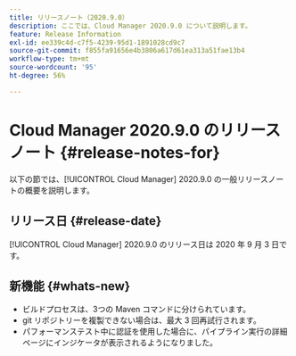 ```yaml
---
title: リリースノート（2020.9.0）
description: ここでは、Cloud Manager 2020.9.0 について説明します。
feature: Release Information
exl-id: ee339c4d-c7f5-4239-95d1-1891028cd9c7
source-git-commit: f855fa91656e4b3806a617d61ea313a51fae13b4
workflow-type: tm+mt
source-wordcount: '95'
ht-degree: 56%

---
```


# Cloud Manager 2020.9.0 のリリースノート {#release-notes-for}

以下の節では、[!UICONTROL Cloud Manager] 2020.9.0 の一般リリースノートの概要を説明します。

## リリース日 {#release-date}

[!UICONTROL Cloud Manager] 2020.9.0 のリリース日は 2020 年 9 月 3 日です。

## 新機能 {#whats-new}

* ビルドプロセスは、3つの Maven コマンドに分けられています。
* git リポジトリーを複製できない場合は、最大 3 回再試行されます。
* パフォーマンステスト中に認証を使用した場合に、パイプライン実行の詳細ページにインジケータが表示されるようになりました。
